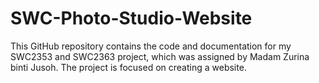 # SWC-Photo-Studio-Website
This GitHub repository contains the code and documentation for my SWC2353 and SWC2363 project, which was assigned by Madam Zurina binti Jusoh. The project is focused on creating a website.
